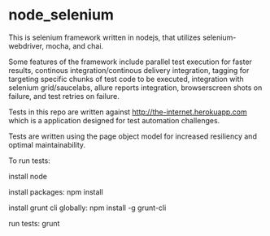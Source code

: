 # node_selenium
This is selenium framework written in nodejs, that utilizes selenium-webdriver, mocha, and chai.  

Some features of the framework include parallel test execution for faster results, continous integration/continous delivery integration, tagging for targeting specific chunks of test code to be executed, integration with selenium grid/saucelabs, allure reports integration, browserscreen shots on failure, and test retries on failure.

Tests in this repo are written against http://the-internet.herokuapp.com which is a application designed for test automation challenges.

Tests are written using the page object model for increased resiliency and optimal maintainability.

To run tests:

install node 

install packages: npm install

install grunt cli globally: npm install -g grunt-cli

run tests: grunt
